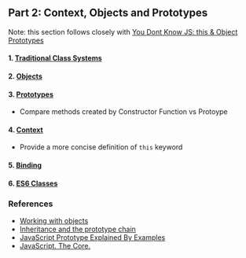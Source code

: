 ## Part 2: Context, Objects and Prototypes

Note: this section follows closely with [You Dont Know JS: this & Object Prototypes](https://github.com/getify/You-Dont-Know-JS/blob/master/this%20%26%20object%20prototypes/ch1.md)

#### 1. [Traditional Class Systems](Classes.md)

#### 2. [Objects](Objects.md)

#### 3. [Prototypes](Prototypes.md)

- Compare methods created by Constructor Function vs Protoype

#### 4. [Context](Context.md)

- Provide a more concise definition of `this` keyword

#### 5. [Binding](Binding.md)

#### 6. [ES6 Classes](ES6Classes.md)

### References

- [Working with objects](https://developer.mozilla.org/en-US/docs/Web/JavaScript/Guide/Working_with_Objects#Using_a_constructor_function)
- [Inheritance and the prototype chain](https://developer.mozilla.org/en-US/docs/Web/JavaScript/Inheritance_and_the_prototype_chain)
- [JavaScript Prototype Explained By Examples](http://www.javascripttutorial.net/javascript-prototype/)
- [JavaScript. The Core.](http://dmitrysoshnikov.com/ecmascript/javascript-the-core/)
